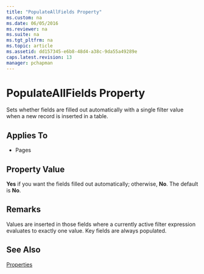 ```yaml
---
title: "PopulateAllFields Property"
ms.custom: na
ms.date: 06/05/2016
ms.reviewer: na
ms.suite: na
ms.tgt_pltfrm: na
ms.topic: article
ms.assetid: dd157345-e6b8-48d4-a38c-9da55a49289e
caps.latest.revision: 13
manager: pchapman
---
```

# PopulateAllFields Property
Sets whether fields are filled out automatically with a single filter value when a new record is inserted in a table.  
  
## Applies To  
  
-   Pages  
  
## Property Value  
 **Yes** if you want the fields filled out automatically; otherwise, **No**. The default is **No**.  
  
## Remarks  
 Values are inserted in those fields where a currently active filter expression evaluates to exactly one value. Key fields are always populated.  
  
## See Also  
 [Properties](../dynamics-nav/Properties.md)